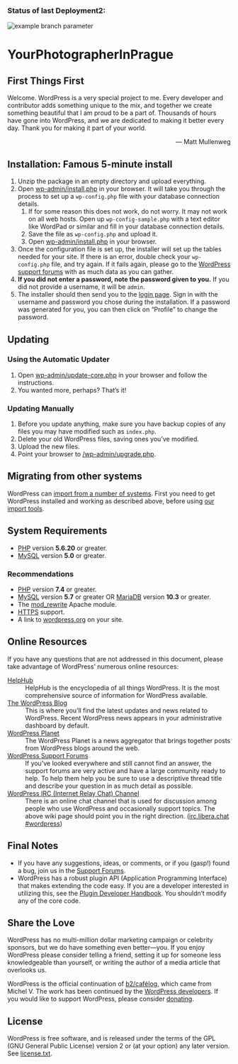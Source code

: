 ### Status of last Deployment2:
![example branch parameter](https://github.com/PavelMalakhouski/YourPhotographerInPrague/actions/workflows/main.yml/badge.svg?branch=master)


# YourPhotographerInPrague
<body>
<h2>First Things First</h2>
<p>Welcome. WordPress is a very special project to me. Every developer and contributor adds something unique to the mix, and together we create something beautiful that I am proud to be a part of. Thousands of hours have gone into WordPress, and we are dedicated to making it better every day. Thank you for making it part of your world.</p>
<p style="text-align: right">&#8212; Matt Mullenweg</p>

<h2>Installation: Famous 5-minute install</h2>
<ol>
	<li>Unzip the package in an empty directory and upload everything.</li>
	<li>Open <span class="file"><a href="wp-admin/install.php">wp-admin/install.php</a></span> in your browser. It will take you through the process to set up a <code>wp-config.php</code> file with your database connection details.
		<ol>
			<li>If for some reason this does not work, do not worry. It may not work on all web hosts. Open up <code>wp-config-sample.php</code> with a text editor like WordPad or similar and fill in your database connection details.</li>
			<li>Save the file as <code>wp-config.php</code> and upload it.</li>
			<li>Open <span class="file"><a href="wp-admin/install.php">wp-admin/install.php</a></span> in your browser.</li>
		</ol>
	</li>
	<li>Once the configuration file is set up, the installer will set up the tables needed for your site. If there is an error, double check your <code>wp-config.php</code> file, and try again. If it fails again, please go to the <a href="https://wordpress.org/support/forums/">WordPress support forums</a> with as much data as you can gather.</li>
	<li><strong>If you did not enter a password, note the password given to you.</strong> If you did not provide a username, it will be <code>admin</code>.</li>
	<li>The installer should then send you to the <a href="wp-login.php">login page</a>. Sign in with the username and password you chose during the installation. If a password was generated for you, you can then click on &#8220;Profile&#8221; to change the password.</li>
</ol>

<h2>Updating</h2>
<h3>Using the Automatic Updater</h3>
<ol>
	<li>Open <span class="file"><a href="wp-admin/update-core.php">wp-admin/update-core.php</a></span> in your browser and follow the instructions.</li>
	<li>You wanted more, perhaps? That&#8217;s it!</li>
</ol>

<h3>Updating Manually</h3>
<ol>
	<li>Before you update anything, make sure you have backup copies of any files you may have modified such as <code>index.php</code>.</li>
	<li>Delete your old WordPress files, saving ones you&#8217;ve modified.</li>
	<li>Upload the new files.</li>
	<li>Point your browser to <span class="file"><a href="wp-admin/upgrade.php">/wp-admin/upgrade.php</a>.</span></li>
</ol>

<h2>Migrating from other systems</h2>
<p>WordPress can <a href="https://wordpress.org/support/article/importing-content/">import from a number of systems</a>. First you need to get WordPress installed and working as described above, before using <a href="wp-admin/import.php">our import tools</a>.</p>

<h2>System Requirements</h2>
<ul>
	<li><a href="https://secure.php.net/">PHP</a> version <strong>5.6.20</strong> or greater.</li>
	<li><a href="https://www.mysql.com/">MySQL</a> version <strong>5.0</strong> or greater.</li>
</ul>

<h3>Recommendations</h3>
<ul>
	<li><a href="https://secure.php.net/">PHP</a> version <strong>7.4</strong> or greater.</li>
	<li><a href="https://www.mysql.com/">MySQL</a> version <strong>5.7</strong> or greater OR <a href="https://mariadb.org/">MariaDB</a> version <strong>10.3</strong> or greater.</li>
	<li>The <a href="https://httpd.apache.org/docs/2.2/mod/mod_rewrite.html">mod_rewrite</a> Apache module.</li>
	<li><a href="https://wordpress.org/news/2016/12/moving-toward-ssl/">HTTPS</a> support.</li>
	<li>A link to <a href="https://wordpress.org/">wordpress.org</a> on your site.</li>
</ul>

<h2>Online Resources</h2>
<p>If you have any questions that are not addressed in this document, please take advantage of WordPress&#8217; numerous online resources:</p>
<dl>
	<dt><a href="https://wordpress.org/support/">HelpHub</a></dt>
		<dd>HelpHub is the encyclopedia of all things WordPress. It is the most comprehensive source of information for WordPress available.</dd>
	<dt><a href="https://wordpress.org/news/">The WordPress Blog</a></dt>
		<dd>This is where you&#8217;ll find the latest updates and news related to WordPress. Recent WordPress news appears in your administrative dashboard by default.</dd>
	<dt><a href="https://planet.wordpress.org/">WordPress Planet</a></dt>
		<dd>The WordPress Planet is a news aggregator that brings together posts from WordPress blogs around the web.</dd>
	<dt><a href="https://wordpress.org/support/forums/">WordPress Support Forums</a></dt>
		<dd>If you&#8217;ve looked everywhere and still cannot find an answer, the support forums are very active and have a large community ready to help. To help them help you be sure to use a descriptive thread title and describe your question in as much detail as possible.</dd>
	<dt><a href="https://make.wordpress.org/support/handbook/appendix/other-support-locations/introduction-to-irc/">WordPress <abbr>IRC</abbr> (Internet Relay Chat) Channel</a></dt>
		<dd>There is an online chat channel that is used for discussion among people who use WordPress and occasionally support topics. The above wiki page should point you in the right direction. (<a href="https://web.libera.chat/#wordpress">irc.libera.chat #wordpress</a>)</dd>
</dl>

<h2>Final Notes</h2>
<ul>
	<li>If you have any suggestions, ideas, or comments, or if you (gasp!) found a bug, join us in the <a href="https://wordpress.org/support/forums/">Support Forums</a>.</li>
	<li>WordPress has a robust plugin <abbr>API</abbr> (Application Programming Interface) that makes extending the code easy. If you are a developer interested in utilizing this, see the <a href="https://developer.wordpress.org/plugins/">Plugin Developer Handbook</a>. You shouldn&#8217;t modify any of the core code.</li>
</ul>

<h2>Share the Love</h2>
<p>WordPress has no multi-million dollar marketing campaign or celebrity sponsors, but we do have something even better&#8212;you. If you enjoy WordPress please consider telling a friend, setting it up for someone less knowledgeable than yourself, or writing the author of a media article that overlooks us.</p>

<p>WordPress is the official continuation of <a href="http://cafelog.com/">b2/caf&#233;log</a>, which came from Michel V. The work has been continued by the <a href="https://wordpress.org/about/">WordPress developers</a>. If you would like to support WordPress, please consider <a href="https://wordpress.org/donate/">donating</a>.</p>

<h2>License</h2>
<p>WordPress is free software, and is released under the terms of the <abbr>GPL</abbr> (GNU General Public License) version 2 or (at your option) any later version. See <a href="license.txt">license.txt</a>.</p>

</body>
